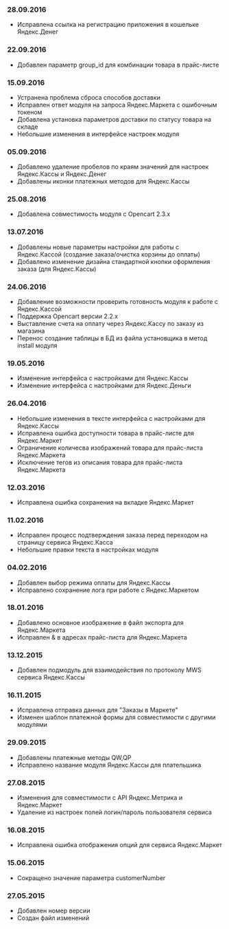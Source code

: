 ### 28.09.2016
* Исправлена ссылка на регистрацию приложения в кошельке Яндекс.Денег

### 22.09.2016
* Добавлен параметр group_id для комбинации товара в прайс-листе

### 15.09.2016
* Устранена проблема сброса способов доставки
* Исправлен ответ модуля на запроса Яндекс.Маркета с ошибочным токеном
* Добавлена установка параметров доставки по статусу товара на складе
* Небольшие изменения в интерфейсе настроек модуля

### 05.09.2016
* Добавлено удаление пробелов по краям значений для настроек Яндекс.Кассы и Яндекс.Денег
* Добавлены иконки платежных методов для Яндекс.Кассы

### 25.08.2016
* Добавлена совместимость модуля с Opencart 2.3.x

### 13.07.2016
* Добавлены новые параметры настройки для работы с Яндекс.Кассой (создание заказа/очистка корзины до оплаты)
* Добавлено изменение дизайна стандартной кнопки оформления заказа (для Яндекс.Кассы) 

### 24.06.2016
* Добавление возможности проверить готовность модуля к работе с Яндекс.Кассой
* Поддержка Opencart версии 2.2.x
* Выставление счета на оплату через Яндекс.Кассу по заказу из магазина
* Перенос создание таблицы в БД из файла установщика в метод install модуля

### 19.05.2016
* Изменение интерфейса с настройками для Яндекс.Кассы
* Изменение интерфейса с настройками для Яндекс.Деньги

### 26.04.2016
* Небольшие изменения в тексте интерфейса с настройками для Яндекс.Кассы
* Исправлена ошибка доступности товара в прайс-листе для Яндекс.Маркет
* Ограничение количесва изображений товара для прайс-листа Яндекс.Маркета
* Исключение тегов из описания товара для прайс-листа Яндекс.Маркета

### 12.03.2016
* Исправлена ошибка сохранения на вкладке Яндекс.Маркет

### 11.02.2016
* Исправлен процесс подтверждения заказа перед переходом на страницу сервиса Яндекс.Касса
* Небольшие правки текста в настройках модуля

### 04.02.2016
* Добавлен выбор режима оплаты для Яндекс.Кассы
* Исправлено сохранение лога при работе с Яндекс.Маркетом

### 18.01.2016
* Добавлено основное изображение в файл экспорта для Яндекс.Маркета
* Исправлен &amp; в адресах прайс-листа для Яндекс.Маркета

### 13.12.2015
* Добавлен подмодуль для взаимодействия по протоколу MWS сервиса Яндекс.Кассы

### 16.11.2015
* Исправлена отправка данных для "Заказы в Маркете"
* Изменен шаблон платежной формы для совместимости с другими модулями

### 29.09.2015
* Добавлены платежные методы QW,QP
* Исправлено название модуля Яндекс.Кассы для плательшика

### 27.08.2015
* Изменения для совместимости с API Яндекс.Метрика и Яндекс.Маркет
* Удаление из настроек полей логин/пароль пользователя сервиса

### 16.08.2015
* Исправлена ошибка отображения опций для сервиса Яндекс.Маркет 

### 15.06.2015
* Сокращено значение параметра customerNumber

### 27.05.2015
* Добавлен номер версии 
* Создан файл изменений
